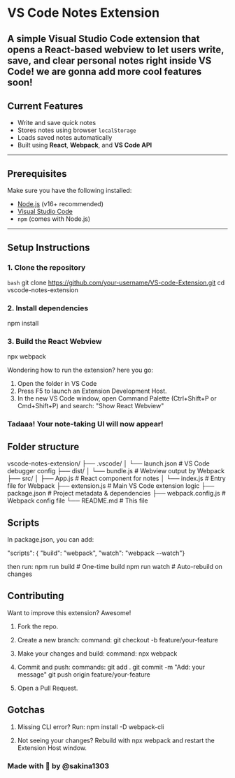 # VS Code Notes Extension

A simple Visual Studio Code extension that opens a React-based webview to let users write, save, and clear personal notes right inside VS Code!
we are gonna add more cool features soon!
---

##  Current Features

-  Write and save quick notes
-  Stores notes using browser `localStorage`
-  Loads saved notes automatically
-  Built using **React**, **Webpack**, and **VS Code API**

---

##  Prerequisites

Make sure you have the following installed:

- [Node.js](https://nodejs.org/) (v16+ recommended)
- [Visual Studio Code](https://code.visualstudio.com/)
- `npm` (comes with Node.js)

---

##  Setup Instructions

### 1. Clone the repository

```bash```
git clone https://github.com/your-username/VS-code-Extension.git
cd vscode-notes-extension

### 2. Install dependencies
npm install

### 3. Build the React Webview
npx webpack

Wondering how to run the extension? here you go:
1. Open the folder in VS Code
2. Press F5 to launch an Extension Development Host.
3. In the new VS Code window, open Command Palette (Ctrl+Shift+P or Cmd+Shift+P) and search:
"Show React Webview"

### Tadaaa! Your note-taking UI will now appear!

## Folder structure

vscode-notes-extension/
├── .vscode/
│   └── launch.json          # VS Code debugger config
├── dist/
│   └── bundle.js            # Webview output by Webpack
├── src/
│   ├── App.js               # React component for notes
│   └── index.js             # Entry file for Webpack
├── extension.js             # Main VS Code extension logic
├── package.json             # Project metadata & dependencies
├── webpack.config.js        # Webpack config file
└── README.md                # This file



## Scripts
In package.json, you can add:

"scripts": {
  "build": "webpack",
  "watch": "webpack --watch"}

then run:
npm run build    # One-time build
npm run watch    # Auto-rebuild on changes

## Contributing
Want to improve this extension? Awesome!

1. Fork the repo.

2. Create a new branch:
command: git checkout -b feature/your-feature

3. Make your changes and build: 
command: npx webpack

4. Commit and push:
commands: git add .
git commit -m "Add: your message"
git push origin feature/your-feature

5. Open a Pull Request.

## Gotchas
1. Missing CLI error? Run:
npm install -D webpack-cli

2. Not seeing your changes? Rebuild with npx webpack and restart the Extension Host window.

### Made with 💙 by @sakina1303





